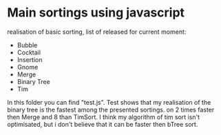 # Main sortings using javascript

realisation of basic sorting, list of released for current moment:

* Bubble
* Cocktail
* Insertion
* Gnome
* Merge
* Binary Tree
* Tim

In this folder you can find "test.js". Test shows that my realisation of the binary tree is the fastest among the presented sortings. on 2 times faster then Merge and 8 than TimSort. I think my algorithm of tim sort isn't optimisated, but i don't believe that it can be faster then bTree sort. 
